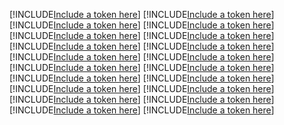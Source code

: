[!INCLUDE[Include a token here](refs1533286920400/r1.md)]
[!INCLUDE[Include a token here](refs1533286920400/r2.md)]
[!INCLUDE[Include a token here](refs1533286920400/r3.md)]
[!INCLUDE[Include a token here](refs1533286920400/r4.md)]
[!INCLUDE[Include a token here](refs1533286920400/r5.md)]
[!INCLUDE[Include a token here](refs1533286920400/r6.md)]
[!INCLUDE[Include a token here](refs1533286920400/r7.md)]
[!INCLUDE[Include a token here](refs1533286920400/r8.md)]
[!INCLUDE[Include a token here](refs1533286920400/r9.md)]
[!INCLUDE[Include a token here](refs1533286920400/r10.md)]
[!INCLUDE[Include a token here](refs1533286920400/r11.md)]
[!INCLUDE[Include a token here](refs1533286920400/r12.md)]
[!INCLUDE[Include a token here](refs1533286920400/r13.md)]
[!INCLUDE[Include a token here](refs1533286920400/r14.md)]
[!INCLUDE[Include a token here](refs1533286920400/r15.md)]
[!INCLUDE[Include a token here](refs1533286920400/r16.md)]
[!INCLUDE[Include a token here](refs1533286920400/r17.md)]
[!INCLUDE[Include a token here](refs1533286920400/r18.md)]
[!INCLUDE[Include a token here](refs1533286920400/r19.md)]
[!INCLUDE[Include a token here](refs1533286920400/r20.md)]